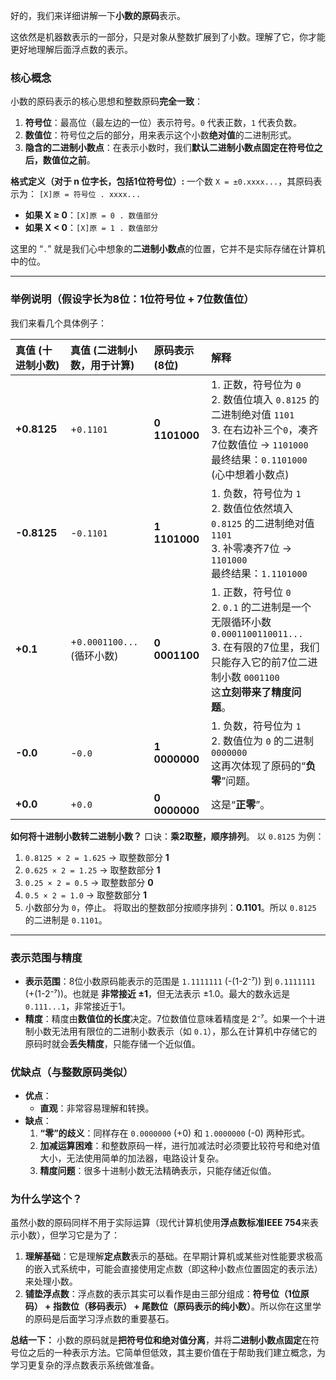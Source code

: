 好的，我们来详细讲解一下**小数的原码**表示。

这依然是机器数表示的一部分，只是对象从整数扩展到了小数。理解了它，你才能更好地理解后面浮点数的表示。

### 核心概念

小数的原码表示的核心思想和整数原码**完全一致**：
1.  **符号位**：最高位（最左边的一位）表示符号。`0` 代表正数，`1` 代表负数。
2.  **数值位**：符号位之后的部分，用来表示这个小数**绝对值**的二进制形式。
3.  **隐含的二进制小数点**：在表示小数时，我们**默认二进制小数点固定在符号位之后，数值位之前**。

**格式定义（对于 n 位字长，包括1位符号位）:**
一个数 `X = ±0.xxxx...`，其原码表示为：
`[X]原 = 符号位 . xxxx...`

*   **如果 X ≥ 0**：`[X]原 = 0 . 数值部分`
*   **如果 X < 0**：`[X]原 = 1 . 数值部分`

这里的 “`.`” 就是我们心中想象的**二进制小数点**的位置，它并不是实际存储在计算机中的位。

---

### 举例说明（假设字长为8位：1位符号位 + 7位数值位）

我们来看几个具体例子：

| 真值 (十进制小数) | 真值 (二进制小数，用于计算) | 原码表示 (8位) | 解释 |
| :--- | :--- | :--- | :--- |
| **+0.8125** | +`0.1101` | **0** **1101000** | 1. 正数，符号位为 `0` <br> 2. 数值位填入 `0.8125` 的二进制绝对值 `1101` <br> 3. 在右边补三个`0`，凑齐7位数值位 → `1101000` <br> 最终结果：`0.1101000` (心中想着小数点) |
| **-0.8125** | -`0.1101` | **1** **1101000** | 1. 负数，符号位为 `1` <br> 2. 数值位依然填入 `0.8125` 的二进制绝对值 `1101` <br> 3. 补零凑齐7位 → `1101000` <br> 最终结果：`1.1101000` |
| **+0.1** | +`0.0001100...` (循环小数) | **0** **0001100** | 1. 正数，符号位 `0` <br> 2. `0.1` 的二进制是一个无限循环小数 `0.0001100110011...` <br> 3. 在有限的7位里，我们只能存入它的前7位二进制小数 `0001100` <br> 这**立刻带来了精度问题**。 |
| **-0.0** | -`0.0` | **1** **0000000** | 1. 负数，符号位为 `1` <br> 2. 数值位为 `0` 的二进制 `0000000` <br> 这再次体现了原码的“**负零**”问题。 |
| **+0.0** | +`0.0` | **0** **0000000** | 这是“**正零**”。 |

**如何将十进制小数转二进制小数？**
口诀：**乘2取整，顺序排列**。
以 `0.8125` 为例：
1.  `0.8125 × 2 = 1.625` → 取整数部分 **1**
2.  `0.625 × 2 = 1.25` → 取整数部分 **1**
3.  `0.25 × 2 = 0.5` → 取整数部分 **0**
4.  `0.5 × 2 = 1.0` → 取整数部分 **1**
5.  小数部分为 `0`，停止。
将取出的整数部分按顺序排列：**0.1101**。所以 `0.8125` 的二进制是 `0.1101`。

---

### 表示范围与精度

*   **表示范围**：8位小数原码能表示的范围是 `1.1111111` (-(1-2⁻⁷)) 到 `0.1111111` (+(1-2⁻⁷))。也就是 **非常接近 ±1**，但无法表示 ±1.0。最大的数永远是 `0.111...1`，非常接近于1。
*   **精度**：精度由**数值位的长度**决定。7位数值位意味着精度是 2⁻⁷。如果一个十进制小数无法用有限位的二进制小数表示（如 `0.1`），那么在计算机中存储它的原码时就会**丢失精度**，只能存储一个近似值。

### 优缺点（与整数原码类似）

*   **优点**：
    *   **直观**：非常容易理解和转换。
*   **缺点**：
    1.  **“零”的歧义**：同样存在 `0.0000000` (+0) 和 `1.0000000` (-0) 两种形式。
    2.  **加减运算困难**：和整数原码一样，进行加减法时必须要比较符号和绝对值大小，无法使用简单的加法器，电路设计复杂。
    3.  **精度问题**：很多十进制小数无法精确表示，只能存储近似值。

### 为什么学这个？

虽然小数的原码同样不用于实际运算（现代计算机使用**浮点数标准IEEE 754**来表示小数），但学习它是为了：

1.  **理解基础**：它是理解**定点数**表示的基础。在早期计算机或某些对性能要求极高的嵌入式系统中，可能会直接使用定点数（即这种小数点位置固定的表示法）来处理小数。
2.  **铺垫浮点数**：浮点数的表示其实可以看作是由三部分组成：**符号位（1位原码） + 指数位（移码表示） + 尾数位（原码表示的纯小数）**。所以你在这里学的原码是后面学习浮点数的重要基石。

**总结一下：**
小数的原码就是**把符号位和绝对值分离**，并将**二进制小数点固定**在符号位之后的一种表示方法。它简单但低效，其主要价值在于帮助我们建立概念，为学习更复杂的浮点数表示系统做准备。